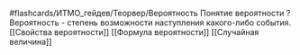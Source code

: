 #flashcards/ИТМО_гейдев/Теорвер/Вероятность
Понятие вероятности
?
Вероятность - степень возможности наступления какого-либо события.
[[Свойства вероятности]]
[[Формула вероятности]]
[[Случайная величина]]
